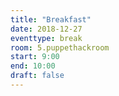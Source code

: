 ```yaml
---
title: "Breakfast"
date: 2018-12-27
eventtype: break
room: 5.puppethackroom
start: 9:00
end: 10:00
draft: false
---
```


